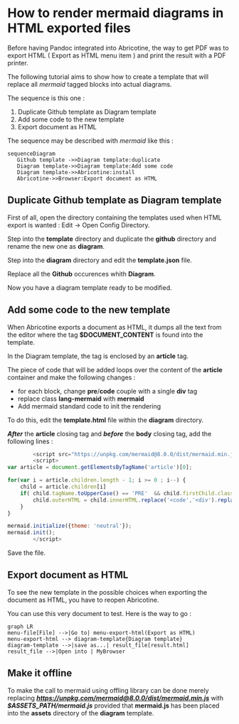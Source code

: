 # How to render mermaid diagrams in HTML exported files

  Before having Pandoc integrated into Abricotine, the way to get PDF was to export HTML ( Export as HTML menu item ) and print the result with a PDF printer.

  The following tutorial aims to show how to create a template that will replace all *mermaid* tagged blocks into actual diagrams.

  The sequence is this one :
1. Duplicate Github template as Diagram template 
2. Add some code to the new template
3. Export document as HTML
	
  The sequence may be described with *mermaid* like this :
  
``` mermaid
sequenceDiagram
   Github template ->>Diagram template:duplicate
   Diagram template->>Diagram template:Add some code
   Diagram template->>Abricotine:install
   Abricotine->>Browser:Export document as HTML	
```

## Duplicate Github template as Diagram template 

  First of all, open the directory containing the templates used when HTML export is wanted : Edit -> Open Config Directory.
  
  Step into the **template** directory and duplicate the **github** directory and rename the new one as **diagram**.
  
  Step into the **diagram** directory and edit the **template.json** file.
  
  Replace all the **Github** occurences whith **Diagram**.
  
  Now you have a diagram template ready to be modified.
  
## Add some code to the new template

  When Abricotine exports a document as HTML, it dumps all the text from the editor where the tag **$DOCUMENT_CONTENT** is found into the template. 
  
  In the Diagram template, the tag is enclosed by an **article** tag.
  
  The piece of code that will be added loops over the content of the **article** container and make the following changes :
  - for each block, change **pre**/**code** couple with a single **div** tag
  - replace class **lang-mermaid** with **mermaid**
  - Add mermaid standard code to init the rendering

  To do this, edit the **template.html** file within the **diagram** directory.
  
  ***After*** the **article** closing tag and ***before*** the **body** closing tag, add the following lines :
  
``` javascript
        <script src="https://unpkg.com/mermaid@8.0.0/dist/mermaid.min.js"></script>
        <script>
var article = document.getElementsByTagName('article')[0];

for(var i = article.children.length - 1; i >= 0 ; i--) {
    child = article.children[i]
    if( child.tagName.toUpperCase() == 'PRE'  && child.firstChild.className == 'lang-mermaid') {
        child.outerHTML = child.innerHTML.replace('<code','<div').replace('lang-mermaid','mermaid').replace('</code>','</div>')
    }
}

mermaid.initialize({theme: 'neutral'});
mermaid.init();
        </script>
 ```
  
  Save the file.
  
## Export document as HTML

  To see the new template in the possible choices when exporting the document as HTML, you have to reopen Abricotine.
  
  You can use this very document to test. Here is the way to go :
  
``` mermaid
graph LR
menu-file[File] -->|Go to| menu-export-html(Export as HTML)
menu-export-html --> diagram-template{Diagram template}
diagram-template -->|save as...| result_file[result.html]
result_file -->|Open into | MyBrowser
```
  

## Make it offline

  To make the call to mermaid using offling library can be done merely replacing  ***https://unpkg.com/mermaid@8.0.0/dist/mermaid.min.js*** with  ***$ASSETS_PATH/mermaid.js*** provided that **mermaid.js** has been placed into the **assets** directory of the **diagram** template.
